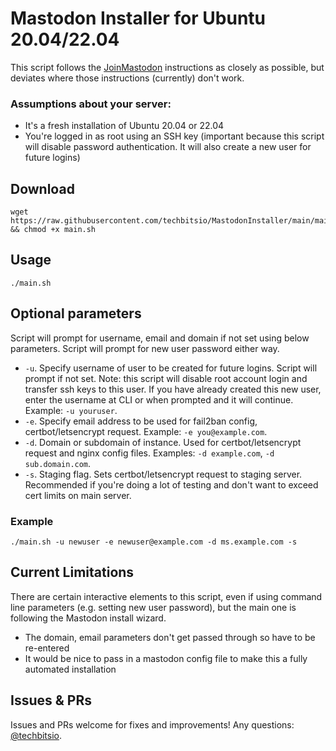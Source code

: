 # Mastodon Installer for Ubuntu 20.04/22.04

This script follows the [JoinMastodon](https://docs.joinmastodon.org/admin/install/) instructions as closely as possible, but deviates where those instructions (currently) don't work.

### Assumptions about your server:
- It's a fresh installation of Ubuntu 20.04 or 22.04
- You're logged in as root using an SSH key (important because this script will disable password authentication. It will also create a new user for future logins)

## Download

```
wget https://raw.githubusercontent.com/techbitsio/MastodonInstaller/main/main.sh && chmod +x main.sh
```

## Usage

```
./main.sh
```

## Optional parameters

Script will prompt for username, email and domain if not set using below parameters. Script will prompt for new user password either way.

- `-u`. Specify username of user to be created for future logins. Script will prompt if not set. Note: this script will disable root account login and transfer ssh keys to this user. If you have already created this new user, enter the username at CLI or when prompted and it will continue. Example: `-u youruser`.
- `-e`. Specify email address to be used for fail2ban config, certbot/letsencrypt request. Example: `-e you@example.com`.
- `-d`. Domain or subdomain of instance. Used for certbot/letsencrypt request and nginx config files. Examples: `-d example.com`, `-d sub.domain.com`.
- `-s`. Staging flag. Sets certbot/letsencrypt request to staging server. Recommended if you're doing a lot of testing and don't want to exceed cert limits on main server.

### Example

`./main.sh -u newuser -e newuser@example.com -d ms.example.com -s`

## Current Limitations

There are certain interactive elements to this script, even if using command line parameters (e.g. setting new user password), but the main one is following the Mastodon install wizard.
- The domain, email parameters don't get passed through so have to be re-entered
- It would be nice to pass in a mastodon config file to make this a fully automated installation

## Issues & PRs

Issues and PRs welcome for fixes and improvements! Any questions: [@techbitsio](https://twitter.com/techbitsio).
